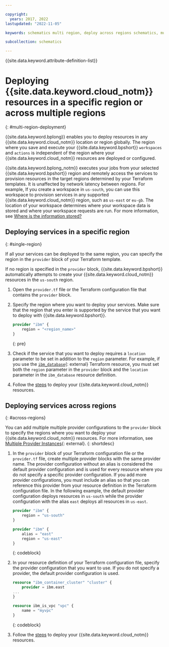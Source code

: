 ```yaml
---

copyright:
  years: 2017, 2022
lastupdated: "2022-11-05"

keywords: schematics multi region, deploy across regions schematics, multi location deployment, multi region deployment

subcollection: schematics

---
```


{{site.data.keyword.attribute-definition-list}}

# Deploying {{site.data.keyword.cloud_notm}} resources in a specific region or across multiple regions
{: #multi-region-deployment}

{{site.data.keyword.bplong}} enables you to deploy resources in any {{site.data.keyword.cloud_notm}} location or region globally. The region where you save and execute your {{site.data.keyword.bpshort}} `workspaces` and `actions` is independent of the region where your {{site.data.keyword.cloud_notm}} resources are deployed or configured.

{{site.data.keyword.bplong_notm}} executes your jobs from your selected {{site.data.keyword.bpshort}} region and remotely access the services to provision resources in the target regions determined by your Terraform templates. It is unaffected by network latency between regions. For example, If you create a workspace in `us-south`, you can use this workspace to provision services in any supported {{site.data.keyword.cloud_notm}} region, such as `us-east` or `eu-gb`. The location of your workspace determines where your workspace data is stored and where your workspace requests are run. For more information, see [Where is the information stored?](/docs/schematics?topic=schematics-secure-data#pi-location)

## Deploying services in a specific region
{: #single-region}

If all your services can be deployed to the same region, you can specify the region in the `provider` block of your Terraform template. 

If no region is specified in the `provider` block, {{site.data.keyword.bpshort}} automatically attempts to create your {{site.data.keyword.cloud_notm}} resources in the `us-south` region.

1. Open the `provider.tf` file or the Terraform configuration file that contains the `provider` block. 
2. Specify the region where you want to deploy your services. Make sure that the region that you enter is supported by the service that you want to deploy with {{site.data.keyword.bpshort}}.
    ```terraform
    provider "ibm" {
        region = "<region_name>"
    }
    ```
    {: pre}

3. Check if the service that you want to deploy requires a `location` parameter to be set in addition to the `region` parameter. For example, if you use the [`ibm_database`](https://registry.terraform.io/providers/IBM-Cloud/ibm/latest/docs/resources/database){: external} Terraform resource, you must set both the `region` parameter in the `provider` block and the `location` parameter in the `ibm_database` resource definition. 

4. Follow the [steps](/docs/schematics?topic=schematics-manage-lifecycle#deploy-resources) to deploy your {{site.data.keyword.cloud_notm}} resources. 

## Deploying services across regions
{: #across-regions}

You can add multiple multiple provider configurations to the `provider` block to specify the regions where you want to deploy your {{site.data.keyword.cloud_notm}} resources. For more information, see [Multiple Provider Instances](https://developer.hashicorp.com/terraform/language/providers/configuration#alias-multiple-provider-configurations){: external}.
{: shortdesc}

1. In the `provider` block of your Terraform configuration file or the `provider.tf` file, create multiple provider blocks with the same provider name. The provider configuration without an alias is considered the default provider configuration and is used for every resource where you do not specify a specific provider configuration. If you add more provider configurations, you must include an alias so that you can reference this provider from your resource definition in the Terraform configuration file. In the following example, the default provider configuration deploys resources in `us-south` while the provider configuration with the alias `east` deploys all resources in `us-east`.
    ```terraform
    provider "ibm" {
        region = "us-south"
    }

    provider "ibm" {
        alias = "east"
        region = "us-east"
    }
    ```
    {: codeblock}

2. In your resource definition of your Terraform configuration file, specify the provider configuration that you want to use. If you do not specify a provider, the default provider configuration is used.
    ```terraform
    resource "ibm_container_cluster" "cluster" {
        provider = ibm.east
    ...
    }

    resource ibm_is_vpc "vpc" {
        name = "myvpc"
    }
    ```
    {: codeblock}

3. Follow the [steps](/docs/schematics?topic=schematics-manage-lifecycle#deploy-resources) to deploy your {{site.data.keyword.cloud_notm}} resources. 
